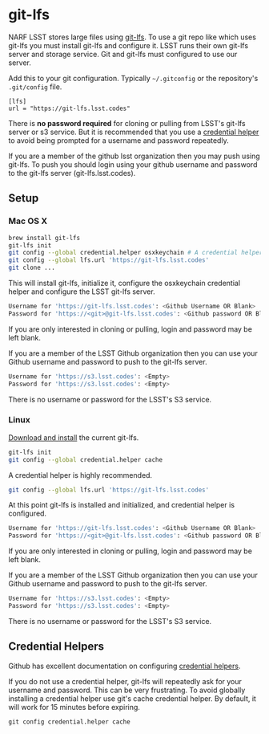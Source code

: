 git-lfs
=======

NARF
LSST stores large files using [git-lfs](https://git-lfs.github.com/). To use a
git repo like which uses git-lfs you must install git-lfs and configure it.
LSST runs their own git-lfs server and storage service. Git and git-lfs must
configured to use our server.

Add this to your git configuration. Typically `~/.gitconfig` or the
repository's `.git/config` file.

```git
[lfs]
url = "https://git-lfs.lsst.codes"
```

There is **no password required** for cloning or pulling from LSST's git-lfs
server or s3 service. But it is recommended that you use a [credential
helper](https://help.github.com/articles/caching-your-github-password-in-git/)
to avoid being prompted for a username and password repeatedly.

If you are a member of the github lsst organization then you may push using
git-lfs. To push you should login using your github username and password to
the git-lfs server (git-lfs.lsst.codes).

Setup
-----

### Mac OS X

```bash
brew install git-lfs
git-lfs init
git config --global credential.helper osxkeychain # A credential helper is highly recommended.
git config --global lfs.url 'https://git-lfs.lsst.codes'
git clone ...
```

This will install git-lfs, initialize it, configure the osxkeychain credential
helper and configure the LSST git-lfs server.

```bash
Username for 'https://git-lfs.lsst.codes': <Github Username OR Blank>
Password for 'https://<git>@git-lfs.lsst.codes': <Github password OR Blank>
```

If you are only interested in cloning or pulling, login and password may be
left blank.

If you are a member of the LSST Github organization then you can use your
Github username and password to push to the git-lfs server.

```bash
Username for 'https://s3.lsst.codes': <Empty>
Password for 'https://s3.lsst.codes': <Empty>
```

There is no username or password for the LSST's S3 service.

### Linux

[Download and install](https://github.com/github/git-lfs/releases/tag/v1.0.0)
the current git-lfs.

```bash
git-lfs init
git config --global credential.helper cache
```

A credential helper is highly recommended.

```bash
git config --global lfs.url 'https://git-lfs.lsst.codes'
```

At this point git-lfs is installed and initialized, and credential helper is
configured.

```bash
Username for 'https://git-lfs.lsst.codes': <Github Username OR Blank>
Password for 'https://<git>@git-lfs.lsst.codes': <Github password OR Blank>
```

If you are only interested in cloning or pulling, login and password may be
left blank.

If you are a member of the LSST Github organization then you can use your
Github username and password to push to the git-lfs server.

```bash
Username for 'https://s3.lsst.codes': <Empty>
Password for 'https://s3.lsst.codes': <Empty>
```

There is no username or password for the LSST's S3 service.

Credential Helpers
------------------

Github has excellent documentation on configuring [credential helpers](https://help.github.com/articles/caching-your-github-password-in-git/).

If you do not use a credential helper, git-lfs will repeatedly ask for your
username and password. This can be very frustrating. To avoid globally
installing a credential helper use git's cache credential helper. By default,
it will work for 15 minutes before expiring.

```git
git config credential.helper cache
```
